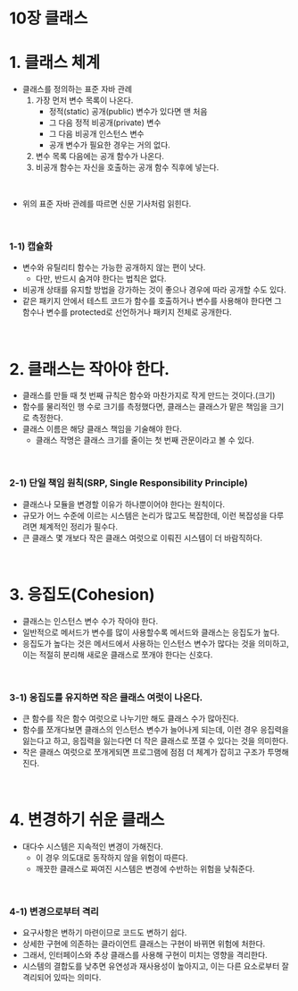 # 10장 클래스

# 1. 클래스 체계

- 클래스를 정의하는 표준 자바 관례
    1. 가장 먼저 변수 목록이 나온다.
        - 정적(static) 공개(public) 변수가 있다면 맨 처음
        - 그 다음 정적 비공개(private) 변수
        - 그 다음 비공개 인스턴스 변수
        - 공개 변수가 필요한 경우는 거의 없다.
    2. 변수 목록 다음에는 공개 함수가 나온다.
    3. 비공개 함수는 자신을 호출하는 공개 함수 직후에 넣는다.

<br />

- 위의 표준 자바 관례를 따르면 신문 기사처럼 읽힌다.

<br />

### 1-1) 캡슐화

- 변수와 유틸리티 함수는 가능한 공개하지 않는 편이 낫다.
    - 다만, 반드시 숨겨야 한다는 법칙은 없다.
- 비공개 상태를 유지할 방법을 강가하는 것이 좋으나 경우에 따라 공개할 수도 있다.
- 같은 패키지 안에서 테스트 코드가 함수를 호출하거나 변수를 사용해야 한다면 그 함수나 변수를 protected로 선언하거나 패키지 전체로 공개한다.

<br />

# 2. 클래스는 작아야 한다.

- 클래스를 만들 때 첫 번째 규칙은 함수와 마찬가지로 작게 만드는 것이다.(크기)
- 함수를 물리적인 행 수로 크기를 측정했다면, 클래스는 클래스가 맡은 책임을 크기로 측정한다.
- 클래스 이름은 해당 클래스 책임을 기술해야 한다.
    - 클래스 작명은 클래스 크기를 줄이는 첫 번째 관문이라고 볼 수 있다.

<br />

### 2-1) 단일 책임 원칙(SRP, Single Responsibility Principle)

- 클래스나 모듈을 변경할 이유가 하나뿐이어야 한다는 원칙이다.
- 규모가 어느 수준에 이르는 시스템은 논리가 많고도 복잡한데, 이런 복잡성을 다루려면 체계적인 정리가 필수다.
- 큰 클래스 몇 개보다 작은 클래스 여럿으로 이뤄진 시스템이 더 바람직하다.

<br />

# 3. 응집도(Cohesion)

- 클래스는 인스턴스 변수 수가 작아야 한다.
- 일반적으로 메서드가 변수를 많이 사용할수록 메서드와 클래스는 응집도가 높다.
- 응집도가 높다는 것은 메서드에서 사용하는 인스턴스 변수가 많다는 것을 의미하고, 이는 적절히 분리해 새로운 클래스로 쪼개야 한다는 신호다.

<br />

### 3-1) 응집도를 유지하면 작은 클래스 여럿이 나온다.

- 큰 함수를 작은 함수 여럿으로 나누기만 해도 클래스 수가 많아진다.
- 함수를 쪼개다보면 클래스의 인스턴스 변수가 늘어나게 되는데, 이런 경우 응집력을 잃는다고 하고, 응집력을 잃는다면 더 작은 클래스로 쪼갤 수 있다는 것을 의미한다.
- 작은 클래스 여럿으로 쪼개게되면 프로그램에 점점 더 체계가 잡히고 구조가 투명해진다.

<br />

# 4. 변경하기 쉬운 클래스

- 대다수 시스템은 지속적인 변경이 가해진다.
    - 이 경우 의도대로 동작하지 않을 위험이 따른다.
    - 깨끗한 클래스로 짜여진 시스템은 변경에 수반하는 위험을 낮춰준다.

<br />

### 4-1) 변경으로부터 격리

- 요구사항은 변하기 마련이므로 코드도 변하기 쉽다.
- 상세한 구현에 의존하는 클라이언트 클래스는 구현이 바뀌면 위험에 처한다.
- 그래서, 인터페이스와 추상 클래스를 사용해 구현이 미치는 영향을 격리한다.
- 시스템의 결합도를 낮추면 유연성과 재사용성이 높아지고, 이는 다른 요소로부터 잘 격리되어 있따는 의미다.